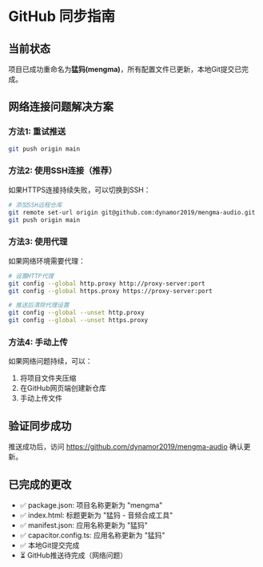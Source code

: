 # GitHub 同步指南

## 当前状态
项目已成功重命名为**猛犸(mengma)**，所有配置文件已更新，本地Git提交已完成。

## 网络连接问题解决方案

### 方法1: 重试推送
```bash
git push origin main
```

### 方法2: 使用SSH连接（推荐）
如果HTTPS连接持续失败，可以切换到SSH：
```bash
# 添加SSH远程仓库
git remote set-url origin git@github.com:dynamor2019/mengma-audio.git
git push origin main
```

### 方法3: 使用代理
如果网络环境需要代理：
```bash
# 设置HTTP代理
git config --global http.proxy http://proxy-server:port
git config --global https.proxy https://proxy-server:port

# 推送后清除代理设置
git config --global --unset http.proxy
git config --global --unset https.proxy
```

### 方法4: 手动上传
如果网络问题持续，可以：
1. 将项目文件夹压缩
2. 在GitHub网页端创建新仓库
3. 手动上传文件

## 验证同步成功
推送成功后，访问 https://github.com/dynamor2019/mengma-audio 确认更新。

## 已完成的更改
- ✅ package.json: 项目名称更新为 "mengma"
- ✅ index.html: 标题更新为 "猛犸 - 音频合成工具"
- ✅ manifest.json: 应用名称更新为 "猛犸"
- ✅ capacitor.config.ts: 应用名称更新为 "猛犸"
- ✅ 本地Git提交完成
- ⏳ GitHub推送待完成（网络问题）